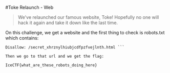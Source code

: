 #Toke Relaunch - Web 
> We've relaunched our famous website, Toke! Hopefully no one will hack it again and take it down like the last time.

On this challenge, we get a website and the first thing to check is robots.txt which contains:
```User-agent: *
Disallow: /secret_xhrznylhiubjcdfpzfvejlnth.html ```

Then we go to that url and we get the flag:

IceCTF{what_are_these_robots_doing_here}